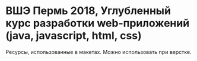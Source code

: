 # ВШЭ Пермь 2018, Углубленный курс разработки web-приложений (java, javascript, html, css)
Ресурсы, использованные в макетах. Можно использовать при верстке.
